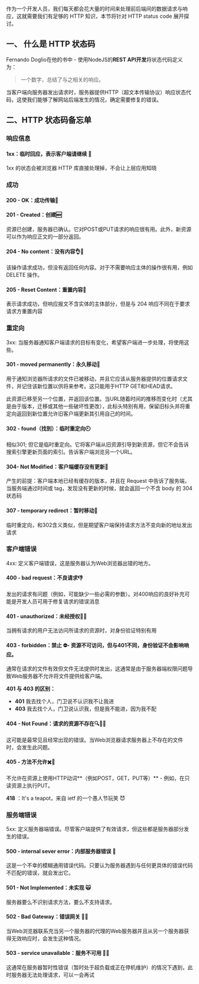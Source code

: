 作为一个开发人员，我们每天都会花大量的时间来处理前后端间的数据请求与响应，这就需要我们有足够的 HTTP 知识，本节将针对 HTTP status code 展开探讨。

## 一、 什么是 HTTP 状态码

Fernando Doglio在他的书中 - 使用NodeJS的**REST API开发**将状态代码定义为：

> 一个数字，总结了与之相关的响应。

当客户端向服务器发出请求时，服务器提供HTTP（超文本传输协议）响应状态代码，这使我们能够了解网站后端发生的情况，确定需要修复的错误。



## 二、HTTP 状态码备忘单



### 响应信息

#### 1xx：临时回应，表示客户端请继续 📝

1xx 的状态会被浏览器 HTTP 库直接处理掉，不会让上层应用知晓



### 成功

#### 200 - OK：成功传输💯

#### 201 - Created：创建🆕

资源已创建，服务器已确认。它对POST或PUT请求的响应很有用。此外，新资源可以作为响应正文的一部分返回。

#### 204 - No content：没有内容👌🥚

该操作请求成功，但没有返回任何内容。对于不需要响应主体的操作很有用，例如 DELETE 操作。

#### 205 - Reset Content：重置内容🐾

表示请求成功，但响应报文不含实体的主体部分，但是与 204 响应不同在于要求请求方重置内容



### 重定向

3xx: 当服务器通知客户端请求的目标有变化，希望客户端进一步处理，将使用这些。

#### 301 - moved permanently：永久移动🏃

 用于通知浏览器所请求的文件已被移动，并且它应该从服务器提供的位置请求文件，并记住该新位置以供将来参考。这只能用于HTTP GET和HEAD请求。

此资源已移至另一个位置，并返回该位置。当URL随着时间的推移而变化时（尤其是由于版本，迁移或其他一些破坏性更改），此标头特别有用，保留旧标头并将重定向返回到新位置允许旧客户端更新其引用自己的时间。

#### 302 - found（找到）：临时重定向🕘

相似301; 但它是临时重定向。它将客户端从旧资源引导到新资源，但它不会告诉搜索引擎更新页面的索引。告诉客户端浏览另一个URL。

#### 304- Not Modified：客户端缓存没有更新👯

产生的前提：客户端本地已经有缓存的版本，并且在 Request 中告诉了服务端，当服务端通过时间或 tag，发现没有更新的时候，就会返回一个不含 body 的 304 状态码

#### 307 - temporary redirect：暂时移动🚶

临时重定向，和302含义类似，但是期望客户端保持请求方法不变向新的地址发出请求



### 客户端错误

4xx: 定义客户端错误，这是服务器认为Web浏览器出错的地方。

#### 400 - bad request：不良请求👎

发出的请求有问题（例如，可能缺少一些必需的参数）。对400响应的良好补充可能是开发人员可用于修复请求的错误消息

#### 401 - unauthorized：未经授权🚫🚫️

当拥有请求的用户无法访问所请求的资源时，对身份验证特别有用

#### 403 - forbidden：禁止 ⛔️- 资源不可访问，但与401不同，身份验证不会影响响应。

通常在请求的文件有效但文件无法提供时发出，这通常是由于服务器端权限问题导致Web服务器不允许将文件提供给客户端。

**401 与 403 的区别：**

-  **401** 我去找个人，门卫说不认识我不让我进
-  **403** 我去找个人，门卫说认识我，但是我不能进，因为我不配

#### 404 - Not Found：请求的资源不存在🔍🔎🔦 

这可能是最常见且经常出现的错误。当Web浏览器请求服务器上不存在的文件时，会发生此问题。

#### 405 - 方法不允许✖️🙅

不允许在资源上使用HTTP动词**（例如POST，GET，PUT等）** - 例如，在只读资源上执行PUT。

**418** ：It's a teapot，来自 ietf 的一个愚人节玩笑 😈



### 服务端错误

5xx: 定义服务器端错误。尽管客户端提供了有效请求，但这些都是服务器部分发生的错误。

#### 500 - internal sever error：内部服务器错误 🙈

这是一个不幸的模糊通用错误代码。只要认为服务器遇到与任何更具体的错误代码不匹配的错误，就会发出它。

#### 501 - Not Implemented：未实现 🙀

服务器要么不识别请求方法，要么不支持请求。

#### 502 - Bad Gateway：错误网关 🤦‍♀

当Web浏览器联系充当另一个服务器的代理的Web服务器并且从另一个服务器获得无效响应时，会发生这种情况。

#### 503 - service unavailable：服务不可用 🤭👻

 这通常在服务器暂时性错误（暂时处于超负载或正在停机维护）的情况下遇到，此时服务器无法处理请求，可以一会再试

##### 

